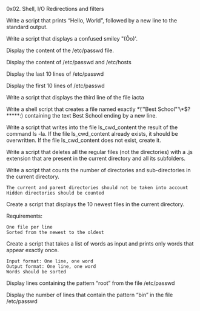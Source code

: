 0x02. Shell, I/O Redirections and filters

Write a script that prints “Hello, World”, followed by a new line to the standard output.

Write a script that displays a confused smiley "(Ôo)'.

Display the content of the /etc/passwd file.

Display the content of /etc/passwd and /etc/hosts

Display the last 10 lines of /etc/passwd

Display the first 10 lines of /etc/passwd

Write a script that displays the third line of the file iacta

Write a shell script that creates a file named exactly \*\\'"Best School"\'\\*$\?\*\*\*\*\*:) containing the text Best School ending by a new line.

Write a script that writes into the file ls_cwd_content the result of the command ls -la. If the file ls_cwd_content already exists, it should be overwritten. If the file ls_cwd_content does not exist, create it.

Write a script that deletes all the regular files (not the directories) with a .js extension that are present in the current directory and all its subfolders.

Write a script that counts the number of directories and sub-directories in the current directory.

    The current and parent directories should not be taken into account
    Hidden directories should be counted

Create a script that displays the 10 newest files in the current directory.

Requirements:

    One file per line
    Sorted from the newest to the oldest

Create a script that takes a list of words as input and prints only words that appear exactly once.

    Input format: One line, one word
    Output format: One line, one word
    Words should be sorted

Display lines containing the pattern “root” from the file /etc/passwd

Display the number of lines that contain the pattern “bin” in the file /etc/passwd



